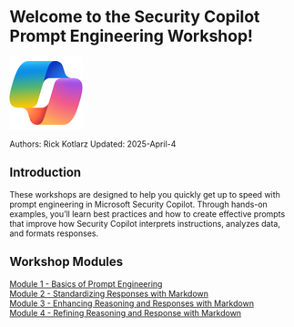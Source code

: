 # Welcome to the Security Copilot Prompt Engineering Workshop!

![Security Copilot Logo](.././Images/ic_fluent_copilot_64_64%402x.png)

Authors: Rick Kotlarz
Updated: 2025-April-4

## Introduction

These workshops are designed to help you quickly get up to speed with prompt engineering in Microsoft Security Copilot. Through hands-on examples, you’ll learn best practices and how to create effective prompts that improve how Security Copilot interprets instructions, analyzes data, and formats responses.


## Workshop Modules

[Module 1 - Basics of Prompt Engineering](./Module%201%20-%20Basics%20of%20Prompt%20Engineering)<br>
[Module 2 - Standardizing Responses with Markdown](./Module%202%20-%20Standardizing%20Responses%20with%20Markdown)<br>
[Module 3 - Enhancing Reasoning and Responses with Markdown](./Module%203%20-%20Enhancing%20Reasoning%20and%20Responses%20with%20Markdown)<br>
[Module 4 - Refining Reasoning and Response with Markdown](./Module%204%20-%20Refining%20Reasoning%20and%20Response%20with%20Markdown)